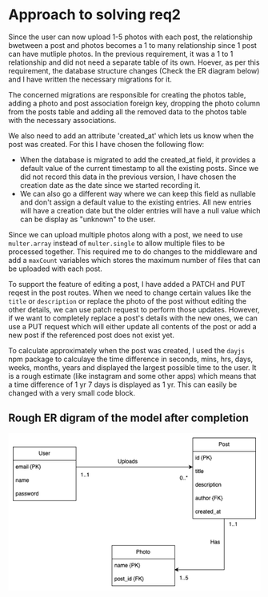 # Approach to solving req2

Since the user can now upload 1-5 photos with each post, the relationship bwetween a post and photos becomes a 1 to many relationship since 1 post can have mutliple photos. In the previous requirement, it was a 1 to 1 relationship and did not need a separate table of its own. Hoever, as per this requirement, the database structure changes (Check the ER diagram below) and I have written the necessary migrations for it.

The concerned migrations are responsible for creating the photos table, adding a photo and post association foreign key, dropping the photo column from the posts table and adding all the removed data to the photos table with the necessary associations.

We also need to add an attribute 'created_at' which lets us know when the post was created. For this I have chosen the following flow:

- When the database is migrated to add the created_at field, it provides a default value of the current timestamp to all the existing posts. Since we did not record this data in the previous version, I have chosen the creation date as the date since we started recording it.
- We can also go a different way where we can keep this field as nullable and don't assign a default value to the existing entries. All new entries will have a creation date but the older entries will have a null value which can be display as "unknown" to the user.

Since we can upload multiple photos along with a post, we need to use `multer.array` instead of `multer.single` to allow multiple files to be processed together. This required me to do changes to the middleware and add a `maxCount` variables which stores the maximum number of files that can be uploaded with each post.

To support the feature of editing a post, I have added a PATCH and PUT reqest in the post routes. When we need to change certain values like the  `title` or `description` or replace the photo of the post without editing the other details, we can use patch request to perform those updates. However, if we want to completely replace a post's details with the new ones, we can use a PUT request which will either update all contents of the post or add a new post if the referenced post does not exist yet.

To calculate approximately when the post was created, I used the `dayjs` npm package to calculaye the time difference in seconds, mins, hrs, days, weeks, months, years and displayed the largest possible time to the user. It is a rough estimate (like instagram and some other apps) which means that a time difference of 1 yr 7 days is displayed as 1 yr. This can easily be changed with a very small code block.

## Rough ER digram of the model after completion

![image](req2.png)
